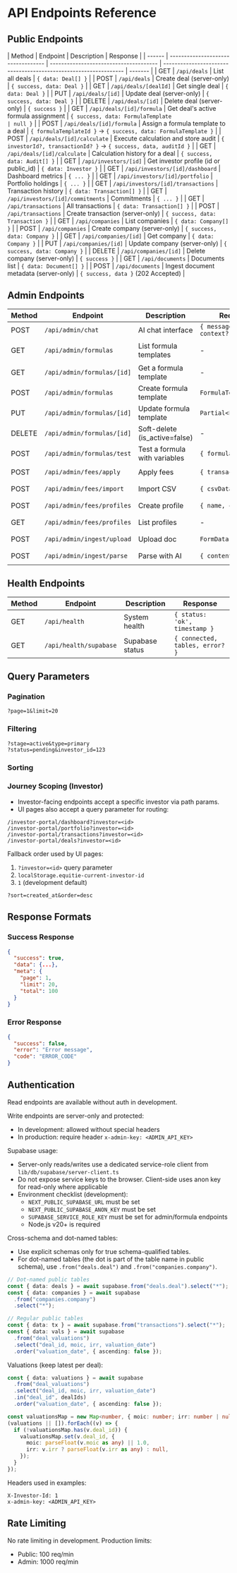 # API Endpoints Reference

## Public Endpoints

| Method | Endpoint                           | Description                            | Response                                                         |
| ------ | ---------------------------------- | -------------------------------------- | ---------------------------------------------------------------- | ------- |
| GET    | `/api/deals`                       | List all deals                         | `{ data: Deal[] }`                                               |
| POST   | `/api/deals`                       | Create deal (server-only)              | `{ success, data: Deal }`                                        |
| GET    | `/api/deals/[dealId]`              | Get single deal                        | `{ data: Deal }`                                                 |
| PUT    | `/api/deals/[id]`                  | Update deal (server-only)              | `{ success, data: Deal }`                                        |
| DELETE | `/api/deals/[id]`                  | Delete deal (server-only)              | `{ success }`                                                    |
| GET    | `/api/deals/[id]/formula`          | Get deal's active formula assignment   | `{ success, data: FormulaTemplate                                | null }` |
| POST   | `/api/deals/[id]/formula`          | Assign a formula template to a deal    | `{ formulaTemplateId }` → `{ success, data: FormulaTemplate }`   |
| POST   | `/api/deals/[id]/calculate`        | Execute calculation and store audit    | `{ investorId?, transactionId? }` → `{ success, data, auditId }` |
| GET    | `/api/deals/[id]/calculate`        | Calculation history for a deal         | `{ success, data: Audit[] }`                                     |
| GET    | `/api/investors/[id]`              | Get investor profile (id or public_id) | `{ data: Investor }`                                             |
| GET    | `/api/investors/[id]/dashboard`    | Dashboard metrics                      | `{ ... }`                                                        |
| GET    | `/api/investors/[id]/portfolio`    | Portfolio holdings                     | `{ ... }`                                                        |
| GET    | `/api/investors/[id]/transactions` | Transaction history                    | `{ data: Transaction[] }`                                        |
| GET    | `/api/investors/[id]/commitments`  | Commitments                            | `{ ... }`                                                        |
| GET    | `/api/transactions`                | All transactions                       | `{ data: Transaction[] }`                                        |
| POST   | `/api/transactions`                | Create transaction (server-only)       | `{ success, data: Transaction }`                                 |
| GET    | `/api/companies`                   | List companies                         | `{ data: Company[] }`                                            |
| POST   | `/api/companies`                   | Create company (server-only)           | `{ success, data: Company }`                                     |
| GET    | `/api/companies/[id]`              | Get company                            | `{ data: Company }`                                              |
| PUT    | `/api/companies/[id]`              | Update company (server-only)           | `{ success, data: Company }`                                     |
| DELETE | `/api/companies/[id]`              | Delete company (server-only)           | `{ success }`                                                    |
| GET    | `/api/documents`                   | Documents list                         | `{ data: Document[] }`                                           |
| POST   | `/api/documents`                   | Ingest document metadata (server-only) | `{ success, data }` (202 Accepted)                               |

## Admin Endpoints

| Method | Endpoint                   | Description                   | Request Body                   | Response                               |
| ------ | -------------------------- | ----------------------------- | ------------------------------ | -------------------------------------- |
| POST   | `/api/admin/chat`          | AI chat interface             | `{ message, file?, context? }` | `{ response, data?, actions? }`        |
| GET    | `/api/admin/formulas`      | List formula templates        | -                              | `{ success, data: FormulaTemplate[] }` |
| GET    | `/api/admin/formulas/[id]` | Get a formula template        | -                              | `{ success, data: FormulaTemplate }`   |
| POST   | `/api/admin/formulas`      | Create formula template       | `FormulaTemplate`              | `{ success, data }`                    |
| PUT    | `/api/admin/formulas/[id]` | Update formula template       | `Partial<FormulaTemplate>`     | `{ success, data }`                    |
| DELETE | `/api/admin/formulas/[id]` | Soft-delete (is_active=false) | -                              | `{ success }`                          |
| POST   | `/api/admin/formulas/test` | Test a formula with variables | `{ formula, variables }`       | `{ success, result? }`                 |
| POST   | `/api/admin/fees/apply`    | Apply fees                    | `{ transactionId, fees }`      | `{ success, appliedFees }`             |
| POST   | `/api/admin/fees/import`   | Import CSV                    | `{ csvData, dealId }`          | `{ success, preview }`                 |
| POST   | `/api/admin/fees/profiles` | Create profile                | `{ name, config, dealId }`     | `{ success, profileId }`               |
| GET    | `/api/admin/fees/profiles` | List profiles                 | -                              | `{ data: Profile[] }`                  |
| POST   | `/api/admin/ingest/upload` | Upload doc                    | `FormData: { file }`           | `{ success, extracted }`               |
| POST   | `/api/admin/ingest/parse`  | Parse with AI                 | `{ content, type }`            | `{ mapping, suggestions }`             |

## Health Endpoints

| Method | Endpoint               | Description     | Response                        |
| ------ | ---------------------- | --------------- | ------------------------------- |
| GET    | `/api/health`          | System health   | `{ status: 'ok', timestamp }`   |
| GET    | `/api/health/supabase` | Supabase status | `{ connected, tables, error? }` |

## Query Parameters

### Pagination

```text
?page=1&limit=20
```

### Filtering

```text
?stage=active&type=primary
?status=pending&investor_id=123
```

### Sorting

### Journey Scoping (Investor)

- Investor-facing endpoints accept a specific investor via path params.
- UI pages also accept a query parameter for routing:

```text
/investor-portal/dashboard?investor=<id>
/investor-portal/portfolio?investor=<id>
/investor-portal/transactions?investor=<id>
/investor-portal/deals?investor=<id>
```

Fallback order used by UI pages:

1. `?investor=<id>` query parameter
2. `localStorage.equitie-current-investor-id`
3. `1` (development default)

```text
?sort=created_at&order=desc
```

## Response Formats

### Success Response

```json
{
  "success": true,
  "data": {...},
  "meta": {
    "page": 1,
    "limit": 20,
    "total": 100
  }
}
```

### Error Response

```json
{
  "success": false,
  "error": "Error message",
  "code": "ERROR_CODE"
}
```

## Authentication

Read endpoints are available without auth in development.

Write endpoints are server-only and protected:

- In development: allowed without special headers
- In production: require header `x-admin-key: <ADMIN_API_KEY>`

Supabase usage:

- Server-only reads/writes use a dedicated service-role client from `lib/db/supabase/server-client.ts`
- Do not expose service keys to the browser. Client-side uses anon key for read-only where applicable
- Environment checklist (development):
  - `NEXT_PUBLIC_SUPABASE_URL` must be set
  - `NEXT_PUBLIC_SUPABASE_ANON_KEY` must be set
  - `SUPABASE_SERVICE_ROLE_KEY` must be set for admin/formula endpoints
  - Node.js v20+ is required

Cross-schema and dot-named tables:

- Use explicit schemas only for true schema-qualified tables.
- For dot-named tables (the dot is part of the table name in public schema), use `.from("deals.deal")` and `.from("companies.company")`.

```ts
// Dot-named public tables
const { data: deals } = await supabase.from("deals.deal").select("*");
const { data: companies } = await supabase
  .from("companies.company")
  .select("*");

// Regular public tables
const { data: tx } = await supabase.from("transactions").select("*");
const { data: vals } = await supabase
  .from("deal_valuations")
  .select("deal_id, moic, irr, valuation_date")
  .order("valuation_date", { ascending: false });
```

Valuations (keep latest per deal):

```ts
const { data: valuations } = await supabase
  .from("deal_valuations")
  .select("deal_id, moic, irr, valuation_date")
  .in("deal_id", dealIds)
  .order("valuation_date", { ascending: false });

const valuationsMap = new Map<number, { moic: number; irr: number | null }>();
(valuations || []).forEach((v) => {
  if (!valuationsMap.has(v.deal_id)) {
    valuationsMap.set(v.deal_id, {
      moic: parseFloat(v.moic as any) || 1.0,
      irr: v.irr ? parseFloat(v.irr as any) : null,
    });
  }
});
```

Headers used in examples:

```text
X-Investor-Id: 1
x-admin-key: <ADMIN_API_KEY>
```

## Rate Limiting

No rate limiting in development. Production limits:

- Public: 100 req/min
- Admin: 1000 req/min
